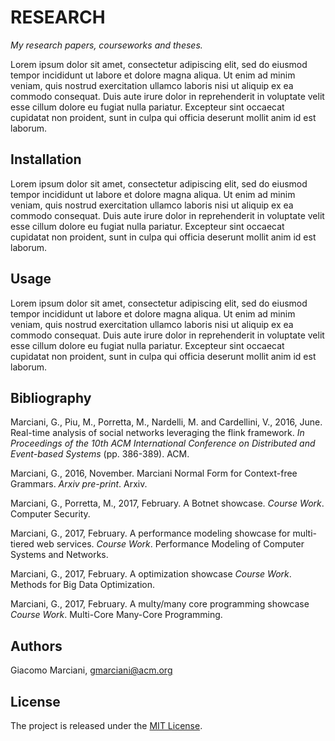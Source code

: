 # RESEARCH

*My research papers, courseworks and theses.*

Lorem ipsum dolor sit amet, consectetur adipiscing elit, sed do eiusmod tempor incididunt ut labore et dolore magna aliqua.
Ut enim ad minim veniam, quis nostrud exercitation ullamco laboris nisi ut aliquip ex ea commodo consequat.
Duis aute irure dolor in reprehenderit in voluptate velit esse cillum dolore eu fugiat nulla pariatur.
Excepteur sint occaecat cupidatat non proident, sunt in culpa qui officia deserunt mollit anim id est laborum.

## Installation
Lorem ipsum dolor sit amet, consectetur adipiscing elit, sed do eiusmod tempor incididunt ut labore et dolore magna aliqua.
Ut enim ad minim veniam, quis nostrud exercitation ullamco laboris nisi ut aliquip ex ea commodo consequat.
Duis aute irure dolor in reprehenderit in voluptate velit esse cillum dolore eu fugiat nulla pariatur.
Excepteur sint occaecat cupidatat non proident, sunt in culpa qui officia deserunt mollit anim id est laborum.

## Usage
Lorem ipsum dolor sit amet, consectetur adipiscing elit, sed do eiusmod tempor incididunt ut labore et dolore magna aliqua.
Ut enim ad minim veniam, quis nostrud exercitation ullamco laboris nisi ut aliquip ex ea commodo consequat.
Duis aute irure dolor in reprehenderit in voluptate velit esse cillum dolore eu fugiat nulla pariatur.
Excepteur sint occaecat cupidatat non proident, sunt in culpa qui officia deserunt mollit anim id est laborum.

## Bibliography
Marciani, G., Piu, M., Porretta, M., Nardelli, M. and Cardellini, V., 2016, June. Real-time analysis of social networks leveraging the flink framework. *In Proceedings of the 10th ACM International Conference on Distributed and Event-based Systems* (pp. 386-389). ACM.

Marciani, G., 2016, November. Marciani Normal Form for Context-free Grammars. *Arxiv pre-print*. Arxiv.

Marciani, G., Porretta, M., 2017, February. A Botnet showcase. *Course Work*. Computer Security.

Marciani, G., 2017, February. A performance modeling showcase for multi-tiered web services. *Course Work*. Performance Modeling of Computer Systems and Networks.

Marciani, G., 2017, February. A optimization showcase *Course Work*. Methods for Big Data Optimization.

Marciani, G., 2017, February. A multy/many core programming showcase *Course Work*. Multi-Core Many-Core Programming.

## Authors
Giacomo Marciani, [gmarciani@acm.org](mailto:gmarciani@acm.org)

## License
The project is released under the [MIT License](https://opensource.org/licenses/MIT).
